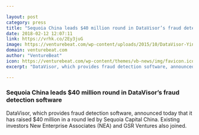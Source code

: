```yaml
---

layout: post
category: press
title: "Sequoia China leads $40 million round in DataVisor’s fraud detection software"
date: 2018-02-12 12:07:11
link: https://vrhk.co/2Ey3juG
image: https://venturebeat.com/wp-content/uploads/2015/10/DataVisor-Yinglian-Xie-Fang-Yu-1280x853.jpg?fit=780%2C520&strip=all
domain: venturebeat.com
author: "VentureBeat"
icon: https://venturebeat.com/wp-content/themes/vb-news/img/favicon.ico
excerpt: "DataVisor, which provides fraud detection software, announced today that it has raised $40 million in a round led by Sequoia Capital China. Existing investors New Enterprise Associates (NEA) and GSR Ventures also joined."

---
```


### Sequoia China leads $40 million round in DataVisor’s fraud detection software

DataVisor, which provides fraud detection software, announced today that it has raised $40 million in a round led by Sequoia Capital China. Existing investors New Enterprise Associates (NEA) and GSR Ventures also joined.